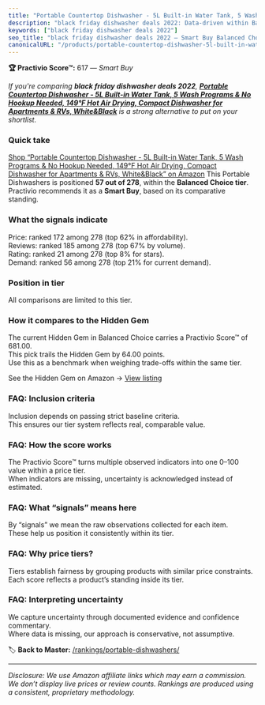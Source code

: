 ```yaml
---
title: "Portable Countertop Dishwasher - 5L Built-in Water Tank, 5 Wash Programs & No Hookup Needed, 149°F Hot Air Drying, Compact Dishwasher for Apartments & RVs, White&Black"
description: "black friday dishwasher deals 2022: Data-driven within Balanced Choice ranking using the Practivio Score™. Positioned by quality, value, demand, findability, m…"
keywords: ["black friday dishwasher deals 2022"]
seo_title: "black friday dishwasher deals 2022 — Smart Buy Balanced Choice (2025)"
canonicalURL: "/products/portable-countertop-dishwasher-5l-built-in-water-tank-5-wash-programs-no-hookup-needed-149f-hot-air-drying-compact-dishwasher-for-apartments-rvs-whiteblack-B0FN41XVNH/"
---
```


**🏆 Practivio Score™:** 617 — _Smart Buy_


*If you're comparing **black friday dishwasher deals 2022**, **[Portable Countertop Dishwasher - 5L Built-in Water Tank, 5 Wash Programs & No Hookup Needed, 149°F Hot Air Drying, Compact Dishwasher for Apartments & RVs, White&Black](https://www.amazon.com/dp/B0FN41XVNH?tag=practivio-20)** is a strong alternative to put on your shortlist.*
### Quick take
[Shop “Portable Countertop Dishwasher - 5L Built-in Water Tank, 5 Wash Programs & No Hookup Needed, 149°F Hot Air Drying, Compact Dishwasher for Apartments & RVs, White&Black” on Amazon](https://www.amazon.com/dp/B0FN41XVNH?tag=practivio-20)
This Portable Dishwashers is positioned **57 out of 278**, within the **Balanced Choice tier**.  
Practivio recommends it as a **Smart Buy**, based on its comparative standing.

### What the signals indicate
Price: ranked 172 among 278 (top 62% in affordability).  
Reviews: ranked 185 among 278 (top 67% by volume).  
Rating: ranked 21 among 278 (top 8% for stars).  
Demand: ranked 56 among 278 (top 21% for current demand).

### Position in tier
All comparisons are limited to this tier.

### How it compares to the Hidden Gem
The current Hidden Gem in Balanced Choice carries a Practivio Score™ of 681.00.  
This pick trails the Hidden Gem by 64.00 points.  
Use this as a benchmark when weighing trade-offs within the same tier.  

See the Hidden Gem on Amazon → [View listing](https://www.amazon.com/dp/B0B9GJFNLX?tag=practivio-20)

### FAQ: Inclusion criteria
Inclusion depends on passing strict baseline criteria.  
This ensures our tier system reflects real, comparable value.

### FAQ: How the score works
The Practivio Score™ turns multiple observed indicators into one 0–100 value within a price tier.  
When indicators are missing, uncertainty is acknowledged instead of estimated.

### FAQ: What “signals” means here
By “signals” we mean the raw observations collected for each item.  
These help us position it consistently within its tier.

### FAQ: Why price tiers?
Tiers establish fairness by grouping products with similar price constraints.  
Each score reflects a product’s standing inside its tier.

### FAQ: Interpreting uncertainty
We capture uncertainty through documented evidence and confidence commentary.  
Where data is missing, our approach is conservative, not assumptive.


🏷️ **Back to Master:** [/rankings/portable-dishwashers/](/rankings/portable-dishwashers/)

---
_Disclosure: We use Amazon affiliate links which may earn a commission. We don’t display live prices or review counts. Rankings are produced using a consistent, proprietary methodology._
